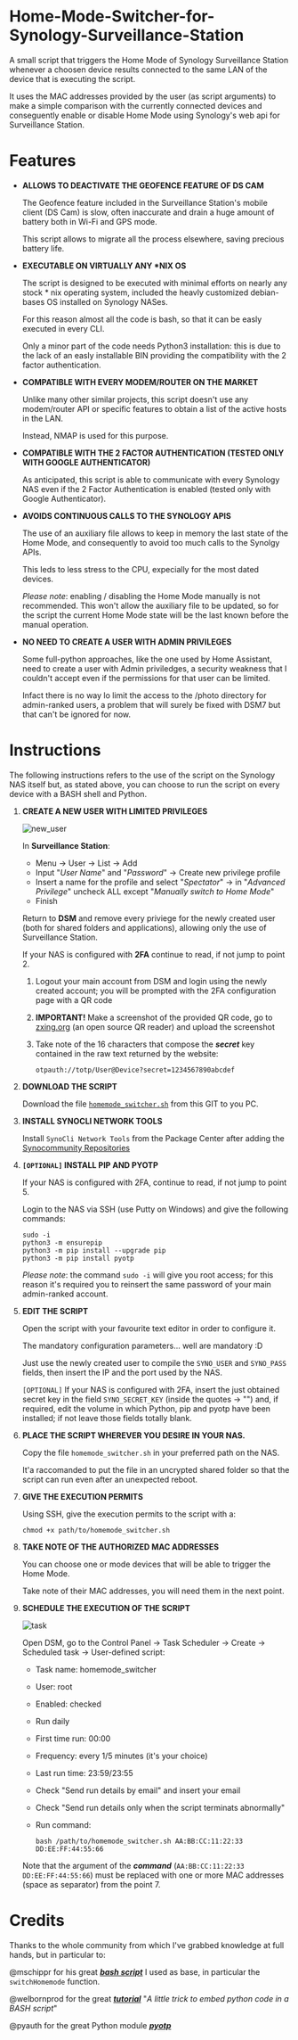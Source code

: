 # Home-Mode-Switcher-for-Synology-Surveillance-Station

A small script that triggers the Home Mode of Synology Surveillance Station whenever a choosen device results connected to the same LAN of the device that is executing the script.

It uses the MAC addresses provided by the user (as script arguments) to make a simple comparison with the currently connected devices and conseguently enable or disable Home Mode using Synology's web api for Surveillance Station. 



# Features

- **ALLOWS TO DEACTIVATE THE GEOFENCE FEATURE OF DS CAM**

     The Geofence feature included in the Surveillance Station's mobile client (DS Cam) is slow, often inaccurate and drain a huge amount of battery both in Wi-Fi and GPS mode.

     This script allows to migrate all the process elsewhere, saving precious battery life.



- **EXECUTABLE ON VIRTUALLY ANY \*NIX OS**

     The script is designed to be executed with minimal efforts on nearly any stock * nix operating system, included the heavly customized debian-bases OS installed on Synology NASes.

     For this reason almost all the code is bash, so that it can be easly executed in every CLI.

     Only a minor part of the code needs Python3 installation: this is due to the lack of an easly installable BIN providing the compatibility with the 2 factor authentication.



- **COMPATIBLE WITH EVERY MODEM/ROUTER ON THE MARKET**

     Unlike many other similar projects, this script doesn't use any modem/router API or specific features to obtain a list of the active hosts in the LAN.

     Instead, NMAP is used for this purpose.



- **COMPATIBLE WITH THE 2 FACTOR AUTHENTICATION (TESTED ONLY WITH GOOGLE AUTHENTICATOR)**

     As anticipated, this script is able to communicate with every Synology NAS even if the 2 Factor Authentication is enabled (tested only with Google Authenticator).



- **AVOIDS CONTINUOUS CALLS TO THE SYNOLOGY APIS**

     The use of an auxiliary file allows to keep in memory the last state of the Home Mode, and consequently to avoid too much calls to the Synolgy APIs.

     This leds to less stress to the CPU, expecially for the most dated devices.

     *Please note*: enabling / disabling the Home Mode manually is not recommended. This won't allow the auxiliary file to be updated, so for the script the current Home Mode state will be the last known before the manual operation.



- **NO NEED TO CREATE A USER WITH ADMIN PRIVILEGES**

     Some full-python approaches, like the one used by Home Assistant, need to create a user with Admin priviledges, a security weakness that I couldn't accept even if the permissions for that user can be limited.

     Infact there is no way lo limit the access to the /photo directory for admin-ranked users, a problem that will surely be fixed with DSM7 but that can't be ignored for now.



# Instructions

The following instructions refers to the use of the script on the Synology NAS itself but, as stated above, you can choose to run the script on every device with a BASH shell and Python.



1. **CREATE A NEW USER WITH LIMITED PRIVILEGES** 

     ![new_user](https://user-images.githubusercontent.com/40309637/114241727-f2529600-9989-11eb-8fee-7efe03737744.png)

     In **Surveillance Station**:

     - Menu  →  User  →  List  →  Add
     - Input "*User Name*" and "*Password*"  →  Create new privilege profile
     - Insert a name for the profile and select "*Spectator*"  →  in "*Advanced Privilege*" uncheck ALL except "*Manually switch to Home Mode*"
     - Finish 

     Return to **DSM** and remove every priviege for the newly created user (both for shared folders and applications), allowing only the use of Surveillance Station.

     If your NAS is configured with **2FA** continue to read, if not jump to point 2.

     1. Logout your main account from DSM and login using the newly created account; you will be prompted with the 2FA configuration page with a QR code

     2. **IMPORTANT!** Make a screenshot of the provided QR code, go to [zxing.org](https://zxing.org/w/decode.jspx) (an open source QR reader) and upload the screenshot
	
     3. Take note of the 16 characters that compose the ***secret*** key contained in the raw text returned by the website: 

            otpauth://totp/User@Device?secret=1234567890abcdef 



2. **DOWNLOAD THE SCRIPT**

     Download the file [`homemode_switcher.sh`](https://github.com/dtypo/Home-Mode-Switcher-for-Synology-Surveillance-Station/blob/main/homemode_switcher.sh) from this GIT to you PC.



3. **INSTALL SYNOCLI NETWORK TOOLS**

     Install `SynoCli Network Tools` from the Package Center after adding the [Synocommunity Repositories](https://synocommunity.com/)



4. **`[OPTIONAL]` INSTALL PIP AND PYOTP**

     If your NAS is configured with 2FA, continue to read, if not jump to point 5.

     Login to the NAS via SSH (use Putty on Windows) and give the following commands:

       sudo -i
       python3 -m ensurepip
       python3 -m pip install --upgrade pip
       python3 -m pip install pyotp

     *Please note*: the command `sudo -i` will give you root access; for this reason it's required you to reinsert the same password of your main admin-ranked account.
     
     
     
5. **EDIT THE SCRIPT**

     Open the script with your favourite text editor in order to configure it.

     The mandatory configuration parameters... well are mandatory :D 

     Just use the newly created user to compile the `SYNO_USER` and `SYNO_PASS` fields, then insert the IP and the port used by the NAS.

     `[OPTIONAL]` If your NAS is configured with 2FA, insert the just obtained secret key in the field `SYNO_SECRET_KEY` (inside the quotes → "") and, if required, edit the volume in which Python, pip and pyotp have been installed; if not leave those fields totally blank.



6. **PLACE THE SCRIPT WHEREVER YOU DESIRE IN YOUR NAS.**

     Copy the file `homemode_switcher.sh` in your preferred path on the NAS.

     It'a raccomanded to put the file in an uncrypted shared folder so that the script can run even after an unexpected reboot.



7. **GIVE THE EXECUTION PERMITS** 

     Using SSH, give the execution permits to the script with a:

       chmod +x path/to/homemode_switcher.sh



8. **TAKE NOTE OF THE AUTHORIZED MAC ADDRESSES**

     You can choose one or mode devices that will be able to trigger the Home Mode.

     Take note of their MAC addresses, you will need them in the next point.



9. **SCHEDULE THE EXECUTION OF THE SCRIPT**

     ![task](https://user-images.githubusercontent.com/40309637/114242173-bec43b80-998a-11eb-9fc7-20ddf36b390c.png)

     Open DSM, go to the Control Panel  →  Task Scheduler  →  Create  →  Scheduled task  →  User-defined script: 

     * Task name: homemode_switcher
     * User: root 
     * Enabled: checked
     * Run daily 
     * First time run: 00:00
     * Frequency: every 1/5 minutes (it's your choice)
     * Last run time: 23:59/23:55
     * Check "Send run details by email" and insert your email
     * Check "Send run details only when the script terminats abnormally" 
     * Run command: 
    
           bash /path/to/homemode_switcher.sh AA:BB:CC:11:22:33 DD:EE:FF:44:55:66

     Note that the argument of the ***command***  (`AA:BB:CC:11:22:33 DD:EE:FF:44:55:66`) must be replaced with one or more MAC addresses (space as separator) from the point 7.



# Credits

   Thanks to the whole community from which I've grabbed knowledge at full hands, but in particular to: 

   @mschippr for his great [***bash script***](https://github.com/mschippr/AVMFritz-Box7490-SynologySurveillance-Automation) I used as base, in particular the `switchHomemode` function.

   @welbornprod for the great [***tutorial***](https://gist.github.com/welbornprod/ccbf43393ecd610032f4) "*A little trick to embed python code in a BASH script*"

   @pyauth for the great Python module [***pyotp***](https://github.com/pyauth/pyotp)
